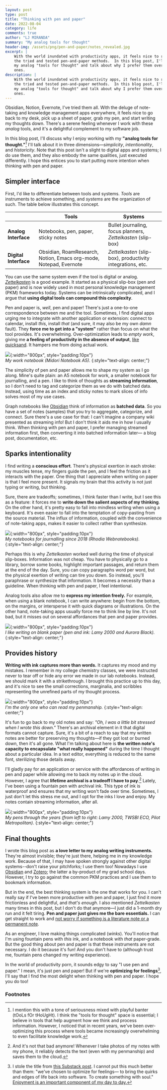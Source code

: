 ```yaml
---
layout: post
type: post
title: "Thinking with pen and paper"
date: 2022-08-04
category: life
comments: true
author: "LJ MIRANDA"
summary: "My analog tools for thought"
header-img: /assets/png/pen-and-paper/notes_revealed.jpg
excerpt: |
    With the world inundated with productivity apps, it feels nice to return to
    the tried and tested pen-and-paper methods.  In this blog post, I'll share
    my analog "tools for thought" and talk about why I prefer them over digital
    ones.
description: |
    With the world inundated with productivity apps, it feels nice to return to
    the tried and tested pen-and-paper methods.  In this blog post, I'll share
    my analog "tools for thought" and talk about why I prefer them over digital
    ones.
---
```


<span class="firstcharacter">O</span>bsidian, Notion, Evernote, I've tried them
all. With the deluge of note-taking and knowledge management apps everywhere, it
feels nice to go back to my desk, pick up a sheet of paper, grab my pen, and
start writing my thoughts down. There's a serene feeling whenever I work with
these *analog* tools, and it's a delightful complement to my software job.

In this blog post, I'll discuss why I enjoy working with my **"analog tools for
thought."**[^1] I'll talk about it in three dimensions&mdash;*simplicity*,
*intentionality*, and *historicity*. Note that this post isn't a slight to
digital apps and systems; I do use them, and they also embody the same
qualities, just executed differently. I hope this entices you to start putting
more intention when thinking with pen and paper.

## Simpler interface

First, I'd like to differentiate between tools and systems. *Tools* are
instruments to achieve something, and *systems* are the organization of such.
The table below illustrates this concept.

|         | Tools                                    | Systems                                                    |
|---------|------------------------------------------|------------------------------------------------------------|
| **Analog Interface**  | Notebooks, pen, paper, sticky notes      | Bullet journaling, focus planners, *Zettelkasten* (slip-box) |
| **Digital Interface** | Obsidian, RoamResearch, Notion, Emacs org-mode, Notepad, Evernote | *Zettelkasten* (slip-box), productivity integrations, etc.   |


You can use the same system even if the tool is digital or analog.
[*Zettelkasten*](https://en.wikipedia.org/wiki/Zettelkasten) is a good example.
It started as a physical slip-box (pen and paper) and is now widely used in most
personal knowledge management (PKM) frameworks today. Systems can be
intrinsically complicated, and I argue that **using digital tools can compound
this complexity**.

Pen and paper is, *well*, pen and paper! There's just a one-to-one
correspondence between me and the tool. Sometimes, I find digital apps urging me
to integrate with another application or extension: connect to calendar, install
*this*, install *that* (and sure, it may also be my own *damn* fault). They
**force me to get into a "system"** rather than focus on what the tool provides.
It's overwhelming. Over-optimization leads to *empty work*, giving me **a
feeling of productivity in the absence of output**, [like
quicksand](https://twitter.com/kevinbaker/status/1433167944243159045?s=20&t=oNGbYy5v2Sr4KdQehebfew).
It hampers me from doing actual work.

<!-- picture of midori -->
![](/assets/png/pen-and-paper/blank_ntbk.jpg){:width="800px", style="padding:10px"}  
*My work notebook (Midori Notebook A5).*
{:style="text-align: center;"}

The simplicity of pen and paper allows me to shape my system as I go along.
Mine's quite plain: an A5 notebook for work, a smaller notebook for
journalling, and a pen. I like to think of thoughts as **streaming
information**, so I don't need to tag and categorize them as we do with batched
data. Instead, using time as an index and sticky notes to mark slices of info
solves most of my use cases.

Graph notebooks like [Obsidian](https://obsidian.md/) think of information as
**batched data**. So you have a set of notes (samples) that you try to
aggregate, categorize, and connect.  Sure there's a use case for that: I can't
imagine a company wiki presented as streaming info!  But I don't think it aids
me in how I usually think. When thinking with pen and paper, I prefer managing
streamed information first, then converting it into batched information
later&mdash; a blog post, documentation, etc.


## Sparks intentionality

I find writing a **conscious effort**. There's physical exertion in each stroke:
my muscles tense, my fingers guide the pen, and I feel the friction as it
interacts with the paper. One thing that I appreciate when writing on paper is
that I feel more present. It signals my brain that this activity is not just
typing or writing, but thinking.

Sure, there are tradeoffs; sometimes, I think faster than I write, but I see
this as a feature: it forces me to **write down the salient aspects of my
thinking**. On the other hand, it's pretty easy to fall into
mindless writing when using a keyboard. It's even easier to fall into the
temptation of copy-pasting from the source material. The influx of information,
coupled with the convenience of note-taking apps, makes it easier to collect
rather than synthesize.

<!-- picture of your webbie notebooks  -->
![](/assets/png/pen-and-paper/webbies.jpg){:width="800px", style="padding:10px"}  
*My notebooks for journalling since 2018 (Rhodia Webnotebooks).*
{:style="text-align: center;"}

Perhaps this is why *Zettelkasten* worked well during the time of physical
slip-boxes. Information was not cheap. You have to physically go to a library,
borrow some books, highlight important passages, and return them at the end of the day.
Sure, you can copy paragraphs word per word, but the physical exertion of
writing can tire you down. So instead, you'll paraphrase or synthesize that
information. It becomes a necessity than a guideline. When thinking with pen and
paper, I feel intentional.

Analog tools also allow me to **express my intention freely.** For example, when
using a blank notebook, I can write anywhere: begin from the bottom, on the
margins, or intersperse it with quick diagrams or illustrations. On the other
hand, note-taking apps usually force me to think line by line. It's not bad, but
it misses out on several affordances that pen and paper provides. 

<!-- picture of midori with blank page -->
![](/assets/png/pen-and-paper/blank.jpg){:width="800px", style="padding:10px"}  
*I like writing on blank paper (pen and ink: Lamy 2000 and Aurora Black).*
{:style="text-align: center;"}

## Provides history

**Writing with ink captures more than words.** It captures my mood and my mistakes.
I remember in my college chemistry classes, we were instructed never to tear off
or hide any error we made in our lab notebooks. Instead, we should mark it with
a strikethrough. I brought this practice up to this day, and it's nice to see
the small corrections, marginalia, and scribbles representing the unrefined
parts of my thought process.

<!-- picture of your actual notes -->
![](/assets/png/pen-and-paper/notes_revealed.jpg){:width="800px", style="padding:10px"}  
*I'm the only one who can read my penmanship.*
{:style="text-align: center;"}

It's fun to go back to my old notes and say: *"Oh, I was a little bit stressed
when I wrote this down."* There's an archival element in it that digital formats
cannot capture. Sure, it's a bit of a reach to say that my written notes are
better for preserving my thoughts&mdash;if they got lost or burned down, then it's
all gone. What I'm talking about here is **the written note's capacity to
encapsulate "what really happened"** during the time I thought about a particular
idea. In a text editor, everything is reduced to the same font, sterilizing
those details away.

I'll gladly pay for an application or service with the affordances of writing in
pen and paper while allowing me to back my notes up in the cloud. However, I
agree that **lifetime archival is a tradeoff I have to pay**.[^2] Lately, I've been
using a fountain pen with archival ink. This type of ink is waterproof and
ensures that my writing won't fade over time. Sometimes, I just don't let this
stress me out, and I opt for the inks I love and enjoy. My notes contain
streaming information, after all.

<!-- picture of your fountain pen collection -->
![](/assets/png/pen-and-paper/pens.jpg){:width="800px", style="padding:10px"}  
*My pens through the years (from left to right: Lamy 2000, TWSBI ECO, Pilot Metropolitan).*
{:style="text-align: center;"}

## Final thoughts

I wrote this blog post as **a love letter to my analog writing instruments.**
They're almost invisible; they're just there, helping me in my knowledge work.
Because of that, I may have spoken strongly against other digital systems--don't
raise your pitchforks; I use them too! Nowadays I use
[Obsidian](https://obsidian.md/) and [Zotero](https://zotero.org/); the latter a
by-product of my grad school days. However, I try to go against the common PKM
practices and I use them to bookmark information.

But in the end, the best thinking system is the one that works for you. I can't
really say if I've been more productive with pen and paper, I just find it more
frictionless and delightful, and *that's enough*. I also mentioned
*Zettelkasten* many times in this post, but I don't do that anymore&mdash;I just
did a 1-month dry run and it felt tiring. **Pen and paper just gives me the bare
essentials.** I can get straight to work and [not worry if something is a
literature note or a permanent
note](https://zettelkasten.de/posts/literature-notes-vs-permanent-notes/).

As an engineer, I love making things complicated (*winks*). You'll notice that
I'm using fountain pens with *this* ink, and a notebook with *that* paper-grade.
But the good thing about pen and paper is that these instruments are not
necessary. I do it because it's fun! And you don't have to (although trust me,
fountain pens changed my writing experience).

In the world of productivity porn, it sounds edgy to say "I use pen and paper."
I mean, it's just pen and paper! But if we're **optimizing for feelings**[^3],
I'll say that I find the most delight when thinking with pen and paper. I hope
you do too!



[^1]:

    I mention this with a tone of seriousness mixed with playful banter (tOoLs fOr tHoUgHt). I think
    the "tools for thought" space is essential; I believe in tools that help
    augment how we think and process information. However, I noticed that in recent
    years, we've been over-optimizing this process where tools became increasingly
    overwhelming to even facilitate knowledge work.

[^2]:

    And it's not that bad anymore! Whenever I take photos of my notes with my
    phone, it reliably detects the text (even with my penmanship) and saves them
    to the cloud. 

[^3]:
    
    I stole the title from [this Substack
    post](https://browsercompany.substack.com/p/optimizing-for-feelings). I
    cannot put this much better than them: "we've chosen to optimize for
    feelings&mdash; to bring the quirks and edges of life back into software. To
    create something with soul." [Enjoyment is an important component of my day
    to day.](/life/2021/09/21/build-earn-play/#playing)



### Footnotes